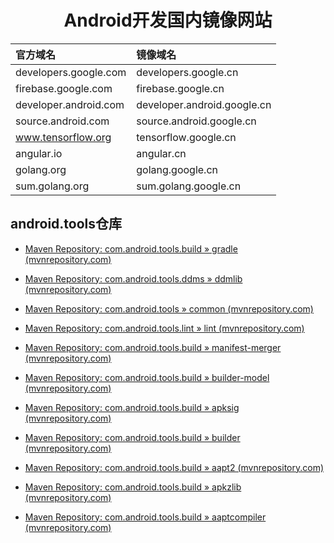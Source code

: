 <h1 align="center">Android开发国内镜像网站</h1>

| 官方域名              | 镜像域名                    |
| :-------------------- | :-------------------------- |
| developers.google.com | developers.google.cn        |
| firebase.google.com   | firebase.google.cn          |
| developer.android.com | developer.android.google.cn |
| source.android.com    | source.android.google.cn    |
| www.tensorflow.org    | tensorflow.google.cn        |
| angular.io            | angular.cn                  |
| golang.org            | golang.google.cn            |
| sum.golang.org        | sum.golang.google.cn        |



## android.tools仓库

* [Maven Repository: com.android.tools.build » gradle (mvnrepository.com)](https://mvnrepository.com/artifact/com.android.tools.build/gradle?repo=google)

* [Maven Repository: com.android.tools.ddms » ddmlib (mvnrepository.com)](https://mvnrepository.com/artifact/com.android.tools.ddms/ddmlib?repo=google)

* [Maven Repository: com.android.tools » common (mvnrepository.com)](https://mvnrepository.com/artifact/com.android.tools/common?repo=google)

* [Maven Repository: com.android.tools.lint » lint (mvnrepository.com)](https://mvnrepository.com/artifact/com.android.tools.lint/lint?repo=google)

* [Maven Repository: com.android.tools.build » manifest-merger (mvnrepository.com)](https://mvnrepository.com/artifact/com.android.tools.build/manifest-merger?repo=google)

* [Maven Repository: com.android.tools.build » builder-model (mvnrepository.com)](https://mvnrepository.com/artifact/com.android.tools.build/builder-model?repo=google)

* [Maven Repository: com.android.tools.build » apksig (mvnrepository.com)](https://mvnrepository.com/artifact/com.android.tools.build/apksig?repo=google)

* [Maven Repository: com.android.tools.build » builder (mvnrepository.com)](https://mvnrepository.com/artifact/com.android.tools.build/builder?repo=google)

* [Maven Repository: com.android.tools.build » aapt2 (mvnrepository.com)](https://mvnrepository.com/artifact/com.android.tools.build/aapt2)

* [Maven Repository: com.android.tools.build » apkzlib (mvnrepository.com)](https://mvnrepository.com/artifact/com.android.tools.build/apkzlib)

* [Maven Repository: com.android.tools.build » aaptcompiler (mvnrepository.com)](https://mvnrepository.com/artifact/com.android.tools.build/aaptcompiler)

  

